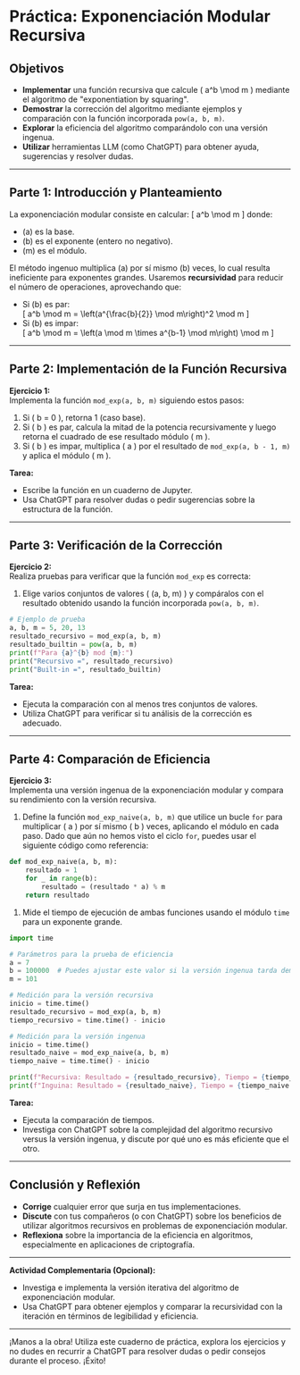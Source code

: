 # Práctica: Exponenciación Modular Recursiva

## Objetivos

- **Implementar** una función recursiva que calcule \( a^b \mod m \) mediante el algoritmo de "exponentiation by squaring".
- **Demostrar** la corrección del algoritmo mediante ejemplos y comparación con la función incorporada `pow(a, b, m)`.
- **Explorar** la eficiencia del algoritmo comparándolo con una versión ingenua.
- **Utilizar** herramientas LLM (como ChatGPT) para obtener ayuda, sugerencias y resolver dudas.

---

## Parte 1: Introducción y Planteamiento

La exponenciación modular consiste en calcular:
\[
a^b \mod m
\]
donde:

- \(a\) es la base.
- \(b\) es el exponente (entero no negativo).
- \(m\) es el módulo.

El método ingenuo multiplica \(a\) por sí mismo \(b\) veces, lo cual resulta ineficiente para exponentes grandes. Usaremos **recursividad** para reducir el número de operaciones, aprovechando que:

- Si \(b\) es par:  
  \[
  a^b \mod m = \left(a^{\frac{b}{2}} \mod m\right)^2 \mod m
  \]
- Si \(b\) es impar:  
  \[
  a^b \mod m = \left(a \mod m \times a^{b-1} \mod m\right) \mod m
  \]

---

## Parte 2: Implementación de la Función Recursiva

**Ejercicio 1:**  
Implementa la función `mod_exp(a, b, m)` siguiendo estos pasos:

1. Si \( b = 0 \), retorna 1 (caso base).
2. Si \( b \) es par, calcula la mitad de la potencia recursivamente y luego retorna el cuadrado de ese resultado módulo \( m \).
3. Si \( b \) es impar, multiplica \( a \) por el resultado de `mod_exp(a, b - 1, m)` y aplica el módulo \( m \).

**Tarea:**  

- Escribe la función en un cuaderno de Jupyter.
- Usa ChatGPT para resolver dudas o pedir sugerencias sobre la estructura de la función.

---

## Parte 3: Verificación de la Corrección

**Ejercicio 2:**  
Realiza pruebas para verificar que la función `mod_exp` es correcta:

1. Elige varios conjuntos de valores \( (a, b, m) \) y compáralos con el resultado obtenido usando la función incorporada `pow(a, b, m)`.

```python
# Ejemplo de prueba
a, b, m = 5, 20, 13
resultado_recursivo = mod_exp(a, b, m)
resultado_builtin = pow(a, b, m)
print(f"Para {a}^{b} mod {m}:")
print("Recursivo =", resultado_recursivo)
print("Built-in =", resultado_builtin)
```

**Tarea:**  

- Ejecuta la comparación con al menos tres conjuntos de valores.
- Utiliza ChatGPT para verificar si tu análisis de la corrección es adecuado.

---

## Parte 4: Comparación de Eficiencia

**Ejercicio 3:**  
Implementa una versión ingenua de la exponenciación modular y compara su rendimiento con la versión recursiva.

1. Define la función `mod_exp_naive(a, b, m)` que utilice un bucle `for` para multiplicar \( a \) por sí mismo \( b \) veces, aplicando el módulo en cada paso.
   Dado que aún no hemos visto el ciclo `for`, puedes usar el siguiente código como referencia:

```python
def mod_exp_naive(a, b, m):
    resultado = 1
    for _ in range(b):
        resultado = (resultado * a) % m
    return resultado
```

1. Mide el tiempo de ejecución de ambas funciones usando el módulo `time` para un exponente grande.

```python
import time

# Parámetros para la prueba de eficiencia
a = 7
b = 100000  # Puedes ajustar este valor si la versión ingenua tarda demasiado
m = 101

# Medición para la versión recursiva
inicio = time.time()
resultado_recursivo = mod_exp(a, b, m)
tiempo_recursivo = time.time() - inicio

# Medición para la versión ingenua
inicio = time.time()
resultado_naive = mod_exp_naive(a, b, m)
tiempo_naive = time.time() - inicio

print(f"Recursiva: Resultado = {resultado_recursivo}, Tiempo = {tiempo_recursivo:.6f} segundos")
print(f"Inguina: Resultado = {resultado_naive}, Tiempo = {tiempo_naive:.6f} segundos")
```

**Tarea:**  

- Ejecuta la comparación de tiempos.
- Investiga con ChatGPT sobre la complejidad del algoritmo recursivo versus la versión ingenua, y discute por qué uno es más eficiente que el otro.

---

## Conclusión y Reflexión

- **Corrige** cualquier error que surja en tus implementaciones.
- **Discute** con tus compañeros (o con ChatGPT) sobre los beneficios de utilizar algoritmos recursivos en problemas de exponenciación modular.
- **Reflexiona** sobre la importancia de la eficiencia en algoritmos, especialmente en aplicaciones de criptografía.

---

**Actividad Complementaria (Opcional):**

- Investiga e implementa la versión iterativa del algoritmo de exponenciación modular.
- Usa ChatGPT para obtener ejemplos y comparar la recursividad con la iteración en términos de legibilidad y eficiencia.

---

¡Manos a la obra! Utiliza este cuaderno de práctica, explora los ejercicios y no dudes en recurrir a ChatGPT para resolver dudas o pedir consejos durante el proceso. ¡Éxito!
